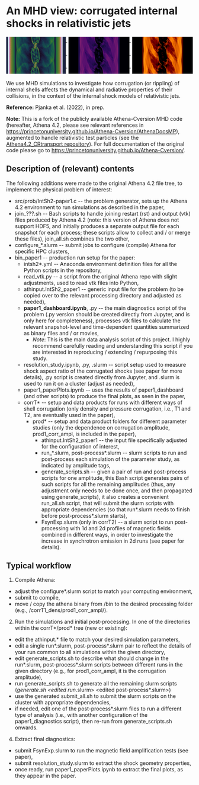 # An MHD view: corrugated internal shocks in relativistic jets

![](readme_snapshots.png)

We use MHD simulations to investigate how corrugation (or rippling) of internal shells affects the dynamical and radiative properties of their collisions, in the context of the internal shock models of relativistic jets.

**Reference:** Pjanka et al. (2022), in prep.

**Note:** This is a fork of the publicly available Athena-Cversion MHD code (hereafter, Athena 4.2, please see relevant references in https://princetonuniversity.github.io/Athena-Cversion/AthenaDocsMP), augmented to handle relativistic test particles (see the [Athena4.2_CRtransport repository](https://github.com/ppjanka/Athena4.2_CRtransport)). For full documentation of the original code please go to https://princetonuniversity.github.io/Athena-Cversion/.

## Description of (relevant) contents

The following additions were made to the original Athena 4.2 file tree, to implement the physical problem of interest:
 - src/prob/IntSh2-paper1.c -- the problem generator, sets up the Athena 4.2 environment to run simulations as described in the paper,
 - join_???.sh -- Bash scripts to handle joining restart (rst) and output (vtk) files produced by Athena 4.2 (note: this version of Athena does not support HDF5, and initially produces a separate output file for each snapshot for each process; these scripts allow to collect and / or merge these files), join_all.sh combines the two other,
 - configure_\*.slurm -- submit jobs to configure (compile) Athena for specific HPC clusters,
 - bin_paper1 -- production run setup for the paper:
   - intsh2*.yml -- Anaconda environment definition files for all the Python scripts in the repository,
   - read_vtk.py -- a script from the original Athena repo with slight adjustments, used to read vtk files into Python,
   - athinput.IntSh2_paper1 -- generic input file for the problem (to be copied over to the relevant processing directory and adjusted as needed), 
   - **paper1_dashboard.ipynb**, .py -- the main diagnostics script of the problem (.py version should be created directly from Jupyter, and is only here for completeness), processes vtk files to calculate the relevant snapshot-level and time-dependent quantities summarized as binary files and / or movies,
     - *Note*: This is the main data analysis script of this project. I highly recommend carefully reading and understanding this script if you are interested in reproducing / extending / repurposing this study.
   - resolution_study.ipynb, .py, .slurm -- script setup used to measure shock aspect ratio of the corrugated shocks (see paper for more details), .py script is created directly from Jupyter, and .slurm is used to run it on a cluster (adjust as needed),
   - paper1_paperPlots.ipynb -- uses the results of paper1_dashboard (and other scripts) to produce the final plots, as seen in the paper,
   - corrT* -- setup and data products for runs with different ways of shell corrugation (only density and pressure corrugation, i.e., T1 and T2, are eventually used in the paper),
     - prod* -- setup and data product folders for different parameter studies (only the dependence on corrugation amplitude, prod1_corr_ampl, is included in the paper),
       - athinput.IntSh2_paper1 -- the input file specifically adjusted for the configuration of interest,
       - run_\*.slurm, post-process\*.slurm -- slurm scripts to run and post-process each simulation of the parameter study, as indicated by amplitude tags,
       - generate_scripts.sh -- given a pair of run and post-process scripts for one amplitude, this Bash script generates pairs of such scripts for all the remaining amplitudes (thus, any adjustment only needs to be done once, and then propagated using generate_scripts), it also creates a convenient run_all.sh script, that will submit the slurm scripts with appropriate dependencies (so that run*.slurm needs to finish before post-process*.slurm starts),
       - FsynExp.slurm (only in corrT2) -- a slurm script to run post-processing with 1d and 2d profiles of magnetic fields combined in different ways, in order to investigate the increase in synchrotron emission in 2d runs (see paper for details).

## Typical workflow

1. Compile Athena:
 - adjust the configure*.slurm script to match your computing environment,
 - submit to compile,
 - move / copy the athena binary from /bin to the desired processing folder (e.g., /corrT1_dens/prod1_corr_ampl/).
2. Run the simulations and initial post-processing. In one of the directories within the corrT*/prod* tree (new or existing):
 - edit the athinput.* file to match your desired simulation parameters,
 - edit a single run*.slurm, post-process*.slurm pair to reflect the details of your run common to all simulations within the given directory,
 - edit generate_scripts.sh to describe what should change in the run*.slurm, post-process*.slurm scripts between different runs in the given directory (e.g., for prod1_corr_ampl, it is the corrugation amplitude),
 - run generate_scripts.sh to generate all the remaining slurm scripts (*generate.sh <edited run*.slurm> <edited post-process*.slurm>)
 - use the generated submit_all.sh to submit the slurm scripts on the cluster with appropriate dependencies,
 - if needed, edit one of the post-process*.slurm files to run a different type of analysis (i.e., with another configuration of the paper1_diagnostics script), then re-run from generate_scripts.sh onwards.
4. Extract final diagnostics:
 - submit FsynExp.slurm to run the magnetic field amplification tests (see paper),
 - submit resolution_study.slurm to extract the shock geometry properties,
 - once ready, run paper1_paperPlots.ipynb to extract the final plots, as they appear in the paper.
